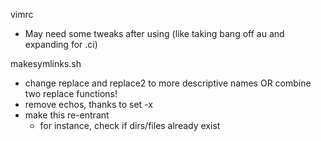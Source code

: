 vimrc
- May need some tweaks after using (like taking bang off au and expanding for .ci)

makesymlinks.sh
- change replace and replace2 to more descriptive names OR combine two replace functions!
- remove echos, thanks to set -x
- make this re-entrant
  - for instance, check if dirs/files already exist
